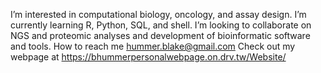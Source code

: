 I’m interested in computational biology, oncology, and assay design. I’m currently learning R, Python, SQL, and shell. I’m looking to collaborate on NGS and proteomic analyses and development of bioinformatic software and tools.
How to reach me hummer.blake@gmail.com
Check out my webpage at https://bhummerpersonalwebpage.on.drv.tw/Website/

<!---
bhumm/bhumm is a ✨ special ✨ repository because its `README.md` (this file) appears on your GitHub profile.
You can click the Preview link to take a look at your changes.
--->
